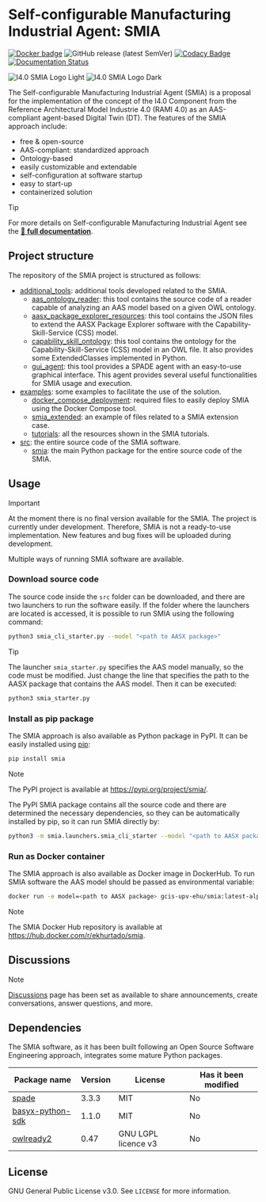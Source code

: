 # Self-configurable Manufacturing Industrial Agent: SMIA 

[![Docker badge](https://img.shields.io/docker/pulls/ekhurtado/smia.svg)](https://hub.docker.com/r/ekhurtado/smia/) ![GitHub release (latest SemVer)](https://img.shields.io/github/v/release/ekhurtado/SMIA?sort=semver) [![Codacy Badge](https://app.codacy.com/project/badge/Grade/e87506fff1bb4a438c20e11bb7295f51)](https://app.codacy.com/gh/ekhurtado/SMIA/dashboard?utm_source=gh&utm_medium=referral&utm_content=&utm_campaign=Badge_grade) [![Documentation Status](https://readthedocs.org/projects/i4-0-smia/badge/?version=latest)](https://i4-0-GITsmia.readthedocs.io/en/latest/)

![I4.0 SMIA Logo Light](images/SMIA_logo_positive.png/#gh-light-mode-only "SMIA logo")
![I4.0 SMIA Logo Dark](images/SMIA_logo_negative.png/#gh-dark-mode-only "SMIA logo")

[//]: # (//Dependiendo del modo de GitHub oscuro o claro se añade una imagen u otra&#41;)

The Self-configurable Manufacturing Industrial Agent (SMIA) is a proposal for the implementation of the concept of the I4.0 Component from the Reference Architectural Model Industrie 4.0 (RAMI 4.0) as an AAS-compliant agent-based Digital Twin (DT). The features of the SMIA approach include:

- free & open-source
- AAS-compliant: standardized approach
- Ontology-based
- easily customizable and extendable
- self-configuration at software startup
- easy to start-up
- containerized solution

> [!TIP]
> For more details on Self-configurable Manufacturing Industrial Agent see the [:blue_book: **full documentation**](https://smia.readthedocs.io/en/latest/).

## Project structure

The repository of the SMIA project is structured as follows:

- [additional_tools](https://github.com/ekhurtado/SMIA/tree/main/additional_tools): additional tools developed related to the SMIA.
  - [aas_ontology_reader](https://github.com/ekhurtado/SMIA/tree/main/additional_tools/aas_ontology_reader): this tool contains the source code of a reader capable of analyzing an AAS model based on a given OWL ontology.
  - [aasx_package_explorer_resources](https://github.com/ekhurtado/SMIA/tree/main/additional_tools/aasx_package_explorer_resources): this tool contains the JSON files to extend the AASX Package Explorer software with the Capability-Skill-Service (CSS) model.
  - [capability_skill_ontology](https://github.com/ekhurtado/SMIA/tree/main/additional_tools/capability_skill_ontology): this tool contains the ontology for the Capability-Skill-Service (CSS) model in an OWL file. It also provides some ExtendedClasses implemented in Python.
  - [gui_agent](https://github.com/ekhurtado/SMIA/tree/main/additional_tools/gui_agent): this tool provides a SPADE agent with an easy-to-use graphical interface. This agent provides several useful functionalities for SMIA usage and execution.
- [examples](https://github.com/ekhurtado/SMIA/tree/main/examples): some examples to facilitate the use of the solution.
  - [docker_compose_deployment](https://github.com/ekhurtado/SMIA/tree/main/examples/docker_compose_deployment): required files to easily deploy SMIA using the Docker Compose tool.
  - [smia_extended](https://github.com/ekhurtado/SMIA/tree/main/examples/smia_extended): an example of files related to a SMIA extension case.
  - [tutorials](https://github.com/ekhurtado/SMIA/tree/main/examples/tutorials): all the resources shown in the SMIA tutorials.
- [src](https://github.com/ekhurtado/SMIA/tree/main/src): the entire source code of the SMIA software.
  - [smia](https://github.com/ekhurtado/SMIA/tree/main/src/smia): the main Python package for the entire source code of the SMIA.

## Usage

> [!IMPORTANT]
> At the moment there is no final version available for the SMIA.
> The project is currently under development.
> Therefore, SMIA is not a ready-to-use implementation.
> New features and bug fixes will be uploaded during development.
 
Multiple ways of running SMIA software are available. 

### Download source code

The source code inside the ``src`` folder can be downloaded, and there are two launchers to run the software easily. If the folder where the launchers are located is accessed, it is possible to run SMIA using the following command:

```bash
python3 smia_cli_starter.py --model "<path to AASX package>"
```

> [!TIP]
> The launcher ``smia_starter.py`` specifies the AAS model manually, so the code must be modified. Just change the line that specifies the path to the AASX package that contains the AAS model. Then it can be executed:
>```bash
>python3 smia_starter.py
>```

### Install as pip package

The SMIA approach is also available as Python package in PyPI. It can be easily installed using [pip](https://pip.pypa.io/en/stable/):

```bash
pip install smia
```

> [!NOTE]
> The PyPI project is available at <https://pypi.org/project/smia/>.

The PyPI SMIA package contains all the source code and there are determined the necessary dependencies, so they can be automatically installed by pip, so it can run SMIA directly by:

```bash
python3 -m smia.launchers.smia_cli_starter --model "<path to AASX package>"
```

[//]: # (TODO actualizar con el nombre cuando se publique)

### Run as Docker container

The SMIA approach is also available as Docker image in DockerHub. To run SMIA software the AAS model should be passed as environmental variable:

```bash
docker run -e model=<path to AASX package> gcis-upv-ehu/smia:latest-alpine
```
[//]: # (TODO actualizar con el nombre cuando se publique)

> [!NOTE]
> The SMIA Docker Hub repository is available at <https://hub.docker.com/r/ekhurtado/smia>.

## Discussions

> [!NOTE]
> [Discussions](https://github.com/ekhurtado/SMIA/discussions) page has been set as available to share announcements, create conversations, answer questions, and more.

## Dependencies

The SMIA software, as it has been built following an Open Source Software Engineering approach, integrates some mature Python packages.

| Package name                                                   | Version | License             | Has it been modified |
|----------------------------------------------------------------|---------|---------------------|----------------------|
| [spade](https://pypi.org/project/spade/)                       | 3.3.3   | MIT                 | No                   |
| [basyx-python-sdk](https://pypi.org/project/basyx-python-sdk/) | 1.1.0   | MIT                 | No                   |
| [owlready2](https://pypi.org/project/owlready2/)               | 0.47    | GNU LGPL licence v3 | No                   |

## License

GNU General Public License v3.0. See `LICENSE` for more information.
